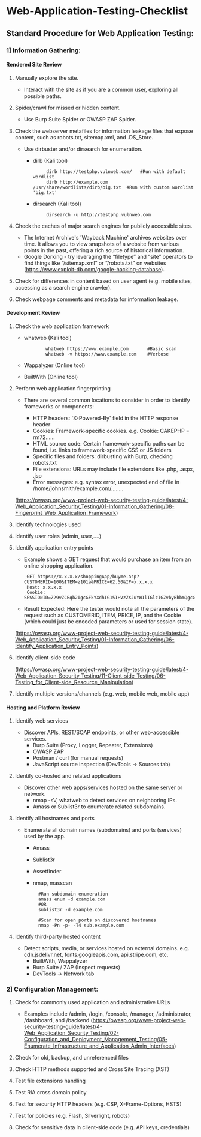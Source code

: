 # Web-Application-Testing-Checklist

## Standard Procedure for Web Application Testing:

### 1] Information Gathering:

#### Rendered Site Review

1) Manually explore the site.
   - Interact with the site as if you are a common user, exploring all possible paths.
     
2) Spider/crawl for missed or hidden content.
   - Use Burp Suite Spider or OWASP ZAP Spider.
     
3) Check the webserver metafiles for information leakage files that expose content, such as robots.txt, sitemap.xml, and .DS_Store.
   - Use dirbuster and/or dirsearch for enumeration.

      - dirb (Kali tool)
        
                 dirb http://testphp.vulnweb.com/   #Run with default wordlist
                 dirb http://example.com /usr/share/wordlists/dirb/big.txt  #Run with custom wordlist 'big.txt'

      - dirsearch (Kali tool)
        
                 dirsearch -u http://testphp.vulnweb.com

4) Check the caches of major search engines for publicly accessible sites.
   - The Internet Archive's 'Wayback Machine' archives websites over time. It allows you to view snapshots of a website from various points in the past, offering a rich source of historical information.
   - Google Dorking - try leveraging the “filetype” and “site” operators to find things like “/sitemap.xml” or “/robots.txt” on websites (https://www.exploit-db.com/google-hacking-database).

5) Check for differences in content based on user agent (e.g. mobile sites, accessing as a search engine crawler).

6) Check webpage comments and metadata for information leakage.

#### Development Review

1) Check the web application framework
   - whatweb (Kali tool)
     
                 whatweb https://www.example.com       #Basic scan
                 whatweb -v https://www.example.com    #Verbose
     
   - Wappalyzer (Online tool)
   - BuiltWith (Online tool)

2) Perform web application fingerprinting

   - There are several common locations to consider in order to identify frameworks or components:

      - HTTP headers: 'X-Powered-By' field in the HTTP response header
      - Cookies: Framework-specific cookies. e.g. Cookie: CAKEPHP = rm72......
      - HTML source code: Certain framework-specific paths can be found, i.e. links to framework-specific CSS or JS folders
      - Specific files and folders: dirbusting with Burp, checking robots.txt
      - File extensions: URLs may include file extensions like .php, .aspx, .jsp
      - Error messages: e.g. syntax error, unexpected end of file in /home/johnsmith/example.com/........
     
   (https://owasp.org/www-project-web-security-testing-guide/latest/4-Web_Application_Security_Testing/01-Information_Gathering/08-Fingerprint_Web_Application_Framework)
     
3) Identify technologies used

4) Identify user roles (admin, user,....)

5) Identify application entry points

      - Example shows a GET request that would purchase an item from an online shopping application.

             GET https://x.x.x.x/shoppingApp/buyme.asp?CUSTOMERID=100&ITEM=z101a&PRICE=62.50&IP=x.x.x.x
             Host: x.x.x.x
             Cookie: SESSIONID=Z29vZCBqb2IgcGFkYXdhIG15IHVzZXJuYW1lIGlzIGZvbyBhbmQgcGFzc3dvcmQgaXMgYmFy

      - Result Expected: Here the tester would note all the parameters of the request such as CUSTOMERID, ITEM, PRICE, IP, and the Cookie (which could just be encoded parameters or used for session state).

   (https://owasp.org/www-project-web-security-testing-guide/latest/4-Web_Application_Security_Testing/01-Information_Gathering/06-Identify_Application_Entry_Points)

6) Identify client-side code

      (https://owasp.org/www-project-web-security-testing-guide/latest/4-Web_Application_Security_Testing/11-Client-side_Testing/06-Testing_for_Client-side_Resource_Manipulation)

7) Identify multiple versions/channels (e.g. web, mobile web, mobile app)

#### Hosting and Platform Review

1) Identify web services
   - Discover APIs, REST/SOAP endpoints, or other web-accessible services.
      - Burp Suite (Proxy, Logger, Repeater, Extensions)
      - OWASP ZAP
      - Postman / curl (for manual requests)
      - JavaScript source inspection (DevTools → Sources tab)

2) Identify co-hosted and related applications
   - Discover other web apps/services hosted on the same server or network.
     - nmap -sV, whatweb to detect services on neighboring IPs.
     - Amass or Sublist3r to enumerate related subdomains.

3) Identify all hostnames and ports
   - Enumerate all domain names (subdomains) and ports (services) used by the app.
      - Amass
      - Sublist3r
      - Assetfinder
      - nmap, masscan
   
              #Run subdomain enumeration
              amass enum -d example.com
              #OR
              sublist3r -d example.com

              #Scan for open ports on discovered hostnames
              nmap -Pn -p- -T4 sub.example.com

5) Identify third-party hosted content
   - Detect scripts, media, or services hosted on external domains. e.g. cdn.jsdelivr.net, fonts.googleapis.com, api.stripe.com, etc.
      - BuiltWith, Wappalyzer
      - Burp Suite / ZAP (Inspect requests)
      - DevTools → Network tab

### 2] Configuration Management:

1) Check for commonly used application and administrative URLs
   - Examples include /admin, /login, /console, /manager, /administrator, /dashboard, and /backend
   (https://owasp.org/www-project-web-security-testing-guide/latest/4-Web_Application_Security_Testing/02-Configuration_and_Deployment_Management_Testing/05-Enumerate_Infrastructure_and_Application_Admin_Interfaces)

2) Check for old, backup, and unreferenced files

3) Check HTTP methods supported and Cross Site Tracing (XST)

4) Test file extensions handling

5) Test RIA cross domain policy

6) Test for security HTTP headers (e.g. CSP, X-Frame-Options, HSTS)

7) Test for policies (e.g. Flash, Silverlight, robots)

8) Check for sensitive data in client-side code (e.g. API keys, credentials)
